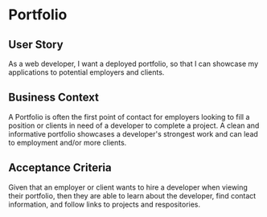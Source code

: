 # Portfolio

## User Story

As a web developer, I want a deployed portfolio, so that I can showcase my applications to potential employers and clients.


## Business Context

A Portfolio is often the first point of contact for employers looking to fill a position or clients in need of a developer to complete a project.  A clean and informative portfolio showcases a developer's strongest work and can lead to employment and/or more clients.

## Acceptance Criteria

Given that an employer or client wants to hire a developer when viewing their portfolio, then they are able to learn about the developer, find contact information, and follow links to projects and respositories.


